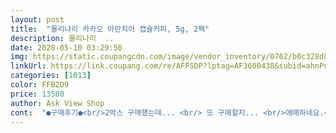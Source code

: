 ```yaml
---
layout: post 
title:  "몰리나리 카카오 아란치아 캡슐커피, 5g, 2팩" 
description: 몰리나리  ..
date: 2020-05-10 03:29:50 
img: https://static.coupangcdn.com/image/vendor_inventory/0762/b0c328d8f808e6c91e94d4d30a510372952e3eb9e166e430764a77e8625d.png 
linkUrl: https://link.coupang.com/re/AFFSDP?lptag=AF3600438&subid=ahnPublicAsk&pageKey=1392328659&itemId=2427786257&vendorItemId=70421779508&traceid=V0-113-bc2d8009508dade8 
categories: [1013] 
color: FFB2D9 
price: 13500 
author: Ask View Shop 
cont:  "●구매후기●<br/>2박스 구매했는데... <br/> 또 구매할지... <br/>애매하네요.<br/><br/>그것도 구매하고 싶은데 이름 좀 알려주세용,,,ㅜㅜ<br/>그런데 너무 묽다.<br/> 에스프레소로 먹어야 그나마 나음.<br/> 아이스로는 괜찮음.<br/><br/>그리고 서비스로 나오는 초콜렛에 원두들어가있는거 완전 맛있어용 ㅋㅋ<br/>너무맛있어용<br/>네스프레소에 초코레또가 없어져서 아쉬웠는데 맛이똑같아요<br/>단맛의 커피일까 걱정하였는데~<br/>맛: 좀 가볍다? 씁쓸한 카카오향이 입안에 남음.<br/><br/>빼고 다른캡슐을 넣어본다.<br/> 이번엔 제대로 추출.<br/>.<br/><br/>상세한 평가는 다른 구매자들께서 하셨으니... <br/>.<br/>ㅎㅎ<br/>일반에스프레소에 오렌지향이 안느껴질정도로 있네요~<br/>제입맛엔 아이스로는 괜찮네요.<br/> 샷 두개해서 아메리카노로 마셔도 괜찮고.<br/> 샷하나로는 너무 엷습니다.<br/><br/>좀 싸길래 반신반의했는데 좋아요 ㅋ<br/>첫번째부터 꼬이니 걱정스럽습니다.<br/><br/>캡슐하나 넣고 버튼을 눌렀는데... <br/> 뭔가 이상.<br/> 추출이 잘 안되는지 나오다 만다... <br/> 엥? 다시 눌러보지만... <br/><br/>커피맛 너무너무 좋습니다~!!<br/>향: 카카오향에 슬쩍 오렌지향이.<br/>.<br/><br/>호환 매우 좋습니다.<br/> 추출 잘되네요~!!<br/>2박스 구매했는데... <br/> 또 구매할지... <br/>애매하네요.<br/><br/>그것도 구매하고 싶은데 이름 좀 알려주세용,,,ㅜㅜ<br/>그런데 너무 묽다.<br/> 에스프레소로 먹어야 그나마 나음.<br/> 아이스로는 괜찮음.<br/><br/>그리고 서비스로 나오는 초콜렛에 원두들어가있는거 완전 맛있어용 ㅋㅋ<br/>너무맛있어용<br/>네스프레소에 초코레또가 없어져서 아쉬웠는데 맛이똑같아요<br/>단맛의 커피일까 걱정하였는데~<br/>맛: 좀 가볍다? 씁쓸한 카카오향이 입안에 남음.<br/><br/>빼고 다른캡슐을 넣어본다.<br/> 이번엔 제대로 추출.<br/>.<br/><br/>상세한 평가는 다른 구매자들께서 하셨으니... <br/>.<br/>ㅎㅎ<br/>일반에스프레소에 오렌지향이 안느껴질정도로 있네요~<br/>제입맛엔 아이스로는 괜찮네요.<br/> 샷 두개해서 아메리카노로 마셔도 괜찮고.<br/> 샷하나로는 너무 엷습니다.<br/><br/>좀 싸길래 반신반의했는데 좋아요 ㅋ<br/>첫번째부터 꼬이니 걱정스럽습니다.<br/><br/>캡슐하나 넣고 버튼을 눌렀는데... <br/> 뭔가 이상.<br/> 추출이 잘 안되는지 나오다 만다... <br/> 엥? 다시 눌러보지만... <br/><br/>커피맛 너무너무 좋습니다~!!<br/>향: 카카오향에 슬쩍 오렌지향이.<br/>.<br/><br/>호환 매우 좋습니다.<br/> 추출 잘되네요~!!<br/>" 
---
```

